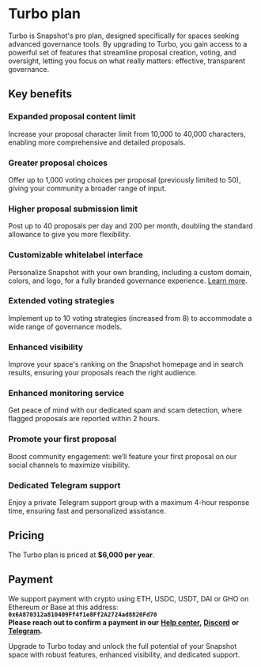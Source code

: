 # Turbo plan

Turbo is Snapshot's pro plan, designed specifically for spaces seeking advanced governance tools. By upgrading to Turbo, you gain access to a powerful set of features that streamline proposal creation, voting, and oversight, letting you focus on what really matters: effective, transparent governance.

## Key benefits

### **Expanded proposal content limit**

Increase your proposal character limit from 10,000 to 40,000 characters, enabling more comprehensive and detailed proposals.

### Greater proposal choices

Offer up to 1,000 voting choices per proposal (previously limited to 50), giving your community a broader range of input.

### Higher proposal submission limit

Post up to 40 proposals per day and 200 per month, doubling the standard allowance to give you more flexibility.

### Customizable whitelabel interface

Personalize Snapshot with your own branding, including a custom domain, colors, and logo, for a fully branded governance experience. [Learn more](add-custom-domain.md).

### Extended voting strategies

Implement up to 10 voting strategies (increased from 8) to accommodate a wide range of governance models.

### Enhanced visibility

Improve your space's ranking on the Snapshot homepage and in search results, ensuring your proposals reach the right audience.

### Enhanced monitoring service

Get peace of mind with our dedicated spam and scam detection, where flagged proposals are reported within 2 hours.

### Promote your first proposal

Boost community engagement: we’ll feature your first proposal on our social channels to maximize visibility.

### Dedicated Telegram support

Enjoy a private Telegram support group with a maximum 4-hour response time, ensuring fast and personalized assistance.

## Pricing

The Turbo plan is priced at **$6,000 per year**.

## Payment

We support payment with crypto using ETH, USDC, USDT, DAI or GHO on Ethereum or Base at this address: **`0x6A870312a810409Ff4f1e8Ff2A2724ad8820Fd70`**\
**Please reach out to confirm a payment in our** [**Help center**](https://help.snapshot.org/en/)**,** [**Discord**](https://discord.snapshot.org) **or** [**Telegram**](https://t.me/bonustrack)**.**

Upgrade to Turbo today and unlock the full potential of your Snapshot space with robust features, enhanced visibility, and dedicated support.
